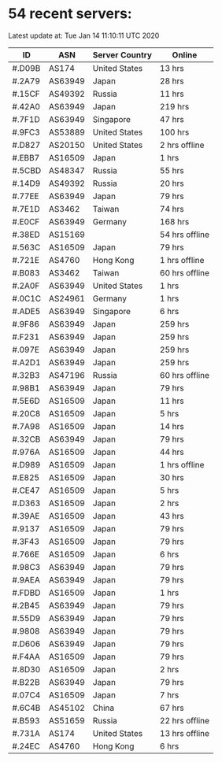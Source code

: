 # 54 recent servers:

Latest update at: Tue Jan 14 11:10:11 UTC 2020

| ID | ASN | Server Country | Online |
| -- | --- | -------------- | ------ |
| #.D09B | AS174 | United States | 13 hrs |
| #.2A79 | AS63949 | Japan | 28 hrs |
| #.15CF | AS49392 | Russia | 11 hrs |
| #.42A0 | AS63949 | Japan | 219 hrs |
| #.7F1D | AS63949 | Singapore | 47 hrs |
| #.9FC3 | AS53889 | United States | 100 hrs |
| #.D827 | AS20150 | United States | 2 hrs offline |
| #.EBB7 | AS16509 | Japan | 1 hrs |
| #.5CBD | AS48347 | Russia | 55 hrs |
| #.14D9 | AS49392 | Russia | 20 hrs |
| #.77EE | AS63949 | Japan | 79 hrs |
| #.7E1D | AS3462 | Taiwan | 74 hrs |
| #.E0CF | AS63949 | Germany | 168 hrs |
| #.38ED | AS15169 |  | 54 hrs offline |
| #.563C | AS16509 | Japan | 79 hrs |
| #.721E | AS4760 | Hong Kong | 1 hrs offline |
| #.B083 | AS3462 | Taiwan | 60 hrs offline |
| #.2A0F | AS63949 | United States | 1 hrs |
| #.0C1C | AS24961 | Germany | 1 hrs |
| #.ADE5 | AS63949 | Singapore | 6 hrs |
| #.9F86 | AS63949 | Japan | 259 hrs |
| #.F231 | AS63949 | Japan | 259 hrs |
| #.097E | AS63949 | Japan | 259 hrs |
| #.A2D1 | AS63949 | Japan | 259 hrs |
| #.32B3 | AS47196 | Russia | 60 hrs offline |
| #.98B1 | AS63949 | Japan | 79 hrs |
| #.5E6D | AS16509 | Japan | 11 hrs |
| #.20C8 | AS16509 | Japan | 5 hrs |
| #.7A98 | AS16509 | Japan | 14 hrs |
| #.32CB | AS63949 | Japan | 79 hrs |
| #.976A | AS16509 | Japan | 44 hrs |
| #.D989 | AS16509 | Japan | 1 hrs offline |
| #.E825 | AS16509 | Japan | 30 hrs |
| #.CE47 | AS16509 | Japan | 5 hrs |
| #.D363 | AS16509 | Japan | 2 hrs |
| #.39AE | AS16509 | Japan | 43 hrs |
| #.9137 | AS16509 | Japan | 79 hrs |
| #.3F43 | AS16509 | Japan | 79 hrs |
| #.766E | AS16509 | Japan | 6 hrs |
| #.98C3 | AS63949 | Japan | 79 hrs |
| #.9AEA | AS63949 | Japan | 79 hrs |
| #.FDBD | AS16509 | Japan | 1 hrs |
| #.2B45 | AS63949 | Japan | 79 hrs |
| #.55D9 | AS63949 | Japan | 79 hrs |
| #.9808 | AS63949 | Japan | 79 hrs |
| #.D606 | AS63949 | Japan | 79 hrs |
| #.F4AA | AS16509 | Japan | 79 hrs |
| #.8D30 | AS16509 | Japan | 2 hrs |
| #.B22B | AS63949 | Japan | 79 hrs |
| #.07C4 | AS16509 | Japan | 7 hrs |
| #.6C4B | AS45102 | China | 67 hrs |
| #.B593 | AS51659 | Russia | 22 hrs offline |
| #.731A | AS174 | United States | 13 hrs offline |
| #.24EC | AS4760 | Hong Kong | 6 hrs |

